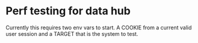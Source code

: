 Perf testing for data hub
====

Currently this requires two env vars to start. A COOKIE from a current valid user session and a TARGET that is the system to test.

